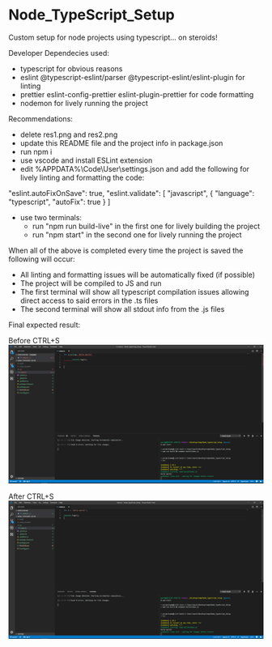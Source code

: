 # Node_TypeScript_Setup

Custom setup for node projects using typescript... on steroids!

Developer Dependecies used:
* typescript for obvious reasons
* eslint @typescript-eslint/parser @typescript-eslint/eslint-plugin for linting
* prettier eslint-config-prettier eslint-plugin-prettier for code formatting
* nodemon for lively running the project

Recommendations:
* delete res1.png and res2.png
* update this README file and the project info in package.json
* run npm i
* use vscode and install ESLint extension
* edit %APPDATA%\Code\User\settings.json and add the following for lively linting and formatting the code:

"eslint.autoFixOnSave": true,
"eslint.validate": [
    "javascript",
    {
        "language": "typescript",
        "autoFix": true
    }
]

* use two terminals:
    * run "npm run build-live" in the first one for lively building the project
    * run "npm start" in the second one for lively running the project

When all of the above is completed every time the project is saved the following will occur:
* All linting and formatting issues will be automatically fixed (if possible)
* The project will be compiled to JS and run
* The first terminal will show all typescript compilation issues allowing direct access to said errors in the .ts files
* The second terminal will show all stdout info from the .js files

Final expected result:

Before CTRL+S
![picture](./res1.png)

After CTRL+S
![picture](./res2.png)

